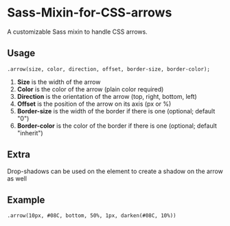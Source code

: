 Sass-Mixin-for-CSS-arrows
=========================

A customizable Sass mixin to handle CSS arrows.

Usage
-----
`.arrow(size, color, direction, offset, border-size, border-color);`

1.  **Size** is the width of the arrow
2.  **Color** is the color of the arrow (plain color required)
3.  **Direction** is the orientation of the arrow (top, right, bottom, left)
4.  **Offset** is the position of the arrow on its axis (px or %)
4.  **Border-size** is the width of the border if there is one (optional; default "0")
5.  **Border-color** is the color of the border if there is one (optional; default "inherit")


Extra
-----
Drop-shadows can be used on the element to create a shadow on the arrow as well 


Example
-------
`.arrow(10px, #08C, bottom, 50%, 1px, darken(#08C, 10%))`	
